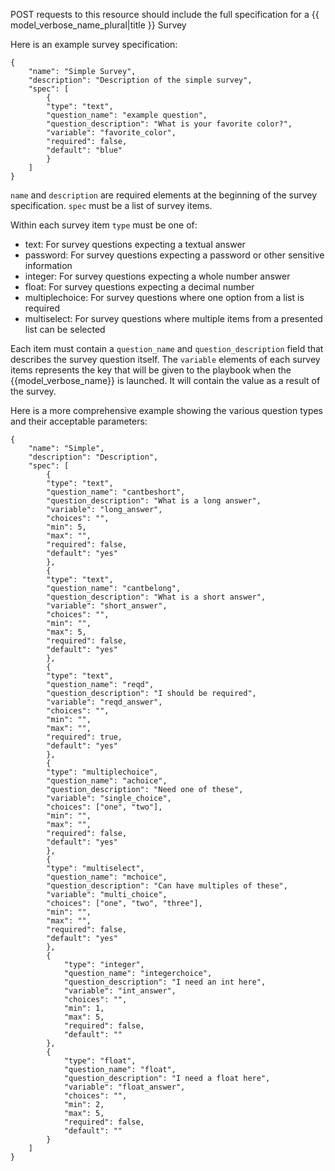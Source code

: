 POST requests to this resource should include the full specification for a {{ model_verbose_name_plural|title }} Survey

Here is an example survey specification:

    {
        "name": "Simple Survey",
        "description": "Description of the simple survey",
        "spec": [
            {
        	"type": "text",
        	"question_name": "example question",
        	"question_description": "What is your favorite color?",
        	"variable": "favorite_color",
        	"required": false,
        	"default": "blue"
            }
        ]
    }

`name` and `description` are required elements at the beginning of the survey specification. `spec` must be a
list of survey items.

Within each survey item `type` must be one of:

* text: For survey questions expecting a textual answer
* password: For survey questions expecting a password or other sensitive information
* integer: For survey questions expecting a whole number answer
* float: For survey questions expecting a decimal number
* multiplechoice: For survey questions where one option from a list is required
* multiselect: For survey questions where multiple items from a presented list can be selected

Each item must contain a `question_name` and `question_description` field that describes the survey question itself.
The `variable` elements of each survey items represents the key that will be given to the playbook when the {{model_verbose_name}}
is launched.  It will contain the value as a result of the survey.

Here is a more comprehensive example showing the various question types and their acceptable parameters:

    {
        "name": "Simple",
        "description": "Description",
        "spec": [
            {
        	"type": "text",
        	"question_name": "cantbeshort",
        	"question_description": "What is a long answer",
        	"variable": "long_answer",
        	"choices": "",
        	"min": 5,
        	"max": "",
        	"required": false,
        	"default": "yes"
            },
            {
        	"type": "text",
        	"question_name": "cantbelong",
        	"question_description": "What is a short answer",
        	"variable": "short_answer",
        	"choices": "",
        	"min": "",
        	"max": 5,
        	"required": false,
        	"default": "yes"
            },
            {
        	"type": "text",
        	"question_name": "reqd",
        	"question_description": "I should be required",
        	"variable": "reqd_answer",
        	"choices": "",
        	"min": "",
        	"max": "",
        	"required": true,
        	"default": "yes"
            },
            {
        	"type": "multiplechoice",
        	"question_name": "achoice",
        	"question_description": "Need one of these",
        	"variable": "single_choice",
        	"choices": ["one", "two"],
        	"min": "",
        	"max": "",
        	"required": false,
        	"default": "yes"
            },
            {
        	"type": "multiselect",
        	"question_name": "mchoice",
        	"question_description": "Can have multiples of these",
        	"variable": "multi_choice",
        	"choices": ["one", "two", "three"],
        	"min": "",
        	"max": "",
        	"required": false,
        	"default": "yes"
            },
            {
                "type": "integer",
                "question_name": "integerchoice",
                "question_description": "I need an int here",
                "variable": "int_answer",
                "choices": "",
                "min": 1,
                "max": 5,
                "required": false,
                "default": ""
            },
            {
                "type": "float",
                "question_name": "float",
                "question_description": "I need a float here",
                "variable": "float_answer",
                "choices": "",
                "min": 2,
                "max": 5,
                "required": false,
                "default": ""
            }
        ]
    }
